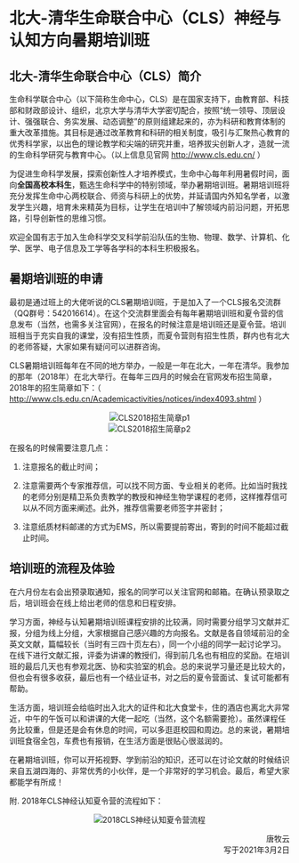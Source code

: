 # 北大-清华生命联合中心（CLS）神经与认知方向暑期培训班

## 北大-清华生命联合中心（CLS）简介

生命科学联合中心（以下简称生命中心，CLS）是在国家支持下，由教育部、科技部和财政部设计、组织，北京大学与清华大学密切配合，按照“统一领导、顶层设计、强强联合、务实发展、动态调整”的原则组建起来的，亦为科研和教育体制的重大改革措施。其目标是通过改革教育和科研的相关制度，吸引与汇聚热心教育的优秀科学家，以出色的理论教学和尖端的研究并重，培养拔尖创新人才，造就一流的生命科学研究与教育中心。（以上信息见官网 http://www.cls.edu.cn/ ）

为促进生命科学发展，探索创新性人才培养模式，生命中心每年利用暑假时间，面向**全国高校本科生**，甄选生命科学中的特别领域，举办暑期培训班。暑期培训班将充分发挥生命中心两校联合、师资与科研上的优势，并延请国内外知名学者，以激发学生兴趣，培育未来精英为目标，让学生在培训中了解领域内前沿问题，开拓思路，引导创新性的思维习惯。

欢迎全国有志于加入生命科学交叉科学前沿队伍的生物、物理、数学、计算机、化学、医学、电子信息及工学等各学科的本科生积极报名。

## 暑期培训班的申请

最初是通过班上的大佬听说的CLS暑期培训班，于是加入了一个CLS报名交流群（QQ群号：542016614）。在这个交流群里面会有每年暑期培训班和夏令营的信息发布（当然，也需多关注官网），在报名的时候注意是培训班还是夏令营。培训班相当于充实自我的课堂，没有招生性质，而夏令营则有招生性质，群内也有北大的老师答疑，大家如果有疑问可以进群咨询。

CLS暑期培训班每年在不同的地方举办，一般是一年在北大，一年在清华。我参加的那年（2018年）在北大举行。在每年三四月的时候会在官网发布招生简章，2018年的招生简章如下：（ http://www.cls.edu.cn/Academicactivities/notices/index4093.shtml ）

<div align=center>
<img src="https://gitee.com/xunlutzp/xunlutzp/raw/master/Image/Ch4_14-2_1.jpeg" alt="CLS2018招生简章p1">
</div>
<div align=center>
<img src="https://gitee.com/xunlutzp/xunlutzp/raw/master/Image/Ch4_14-2_2.jpeg" alt="CLS2018招生简章p2">
</div>

在报名的时候需要注意几点：

1. 注意报名的截止时间；

2. 注意需要两个专家推荐信，可以找不同方面、专业相关的老师。比如当时我找的老师分别是精卫系负责教学的教授和神经生物学课程的老师，这样推荐信可以从不同方面来阐述。此外，推荐信需要老师签字并密封；

3. 注意纸质材料邮递的方式为EMS，所以需要提前寄出，寄到的时间不能超过截止时间。

## 培训班的流程及体验

在六月份左右会出预录取通知，报名的同学可以关注官网和邮箱。在确认预录取之后，培训班会在线上给出老师的信息和日程安排。

学习方面，神经与认知暑期培训班课程安排的比较满，同时需要分组学习文献并汇报，分组为线上分组，大家根据自己感兴趣的方向报名。文献是各自领域前沿的全英文文献，篇幅较长（当时有三四十页左右），同一个小组的同学一起讨论学习。在线下进行文献汇报，评委为讲课的教授们，得到前几名也有相应的奖励。在培训班的最后几天也有参观北医、协和实验室的机会。总的来说学习量还是比较大的，但也会有很多收获，最后也有一个结业证书，对之后的夏令营面试、复试可能都有帮助。

生活方面，培训班会给临时出入北大的证件和北大食堂卡，住的酒店也离北大非常近，中午的午饭可以和讲课的大佬一起吃（当然，这个名额需要抢）。虽然课程任务比较重，但是还是会有休息的时间，可以多逛逛校园和周边。总的来说，暑期培训班食宿全包，车费也有报销，在生活方面是很贴心很滋润的。

在暑期培训班，你可以开拓视野、学到前沿的知识，还可以在讨论文献的时候结识来自五湖四海的、非常优秀的小伙伴，是一个非常好的学习机会。最后，希望大家都能学有所成！

附. 2018年CLS神经认知夏令营的流程如下：

<div align=center>
<img src="https://gitee.com/xunlutzp/xunlutzp/raw/master/Image/Ch4_14-2_3.jpeg" alt="2018CLS神经认知夏令营流程">
</div>
<p align="right">唐牧云<br/>写于2021年3月2日</p>